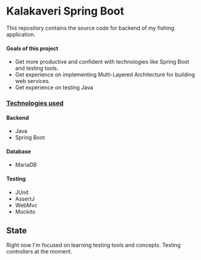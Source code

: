 # Kalakaveri Spring Boot
This repository contains the source code for backend of my fishing application. </br> 
#### Goals of this project
- Get more productive and confident with technologies like Spring Boot and testing tools.
- Get experience on implementing Multi-Layered Architecture for building web services.
- Get experience on testing Java

### <ins>Technologies used</ins>
#### Backend
- Java
- Spring Boot

#### Database
- MariaDB

#### Testing
- JUnit
- AssertJ
- WebMvc
- Mockito



## State
Right now I'm focused on learning testing tools and concepts. Testing controllers at the moment.
